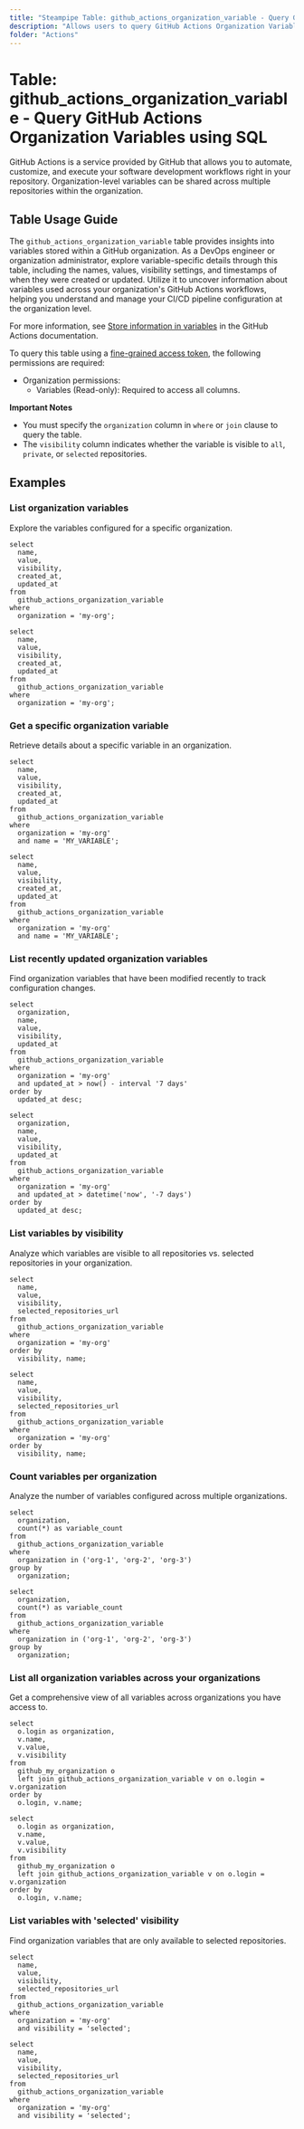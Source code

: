 ```yaml
---
title: "Steampipe Table: github_actions_organization_variable - Query GitHub Actions Organization Variables using SQL"
description: "Allows users to query GitHub Actions Organization Variables, specifically to retrieve information about variables stored in a GitHub organization for use in GitHub Actions workflows."
folder: "Actions"
---
```


# Table: github_actions_organization_variable - Query GitHub Actions Organization Variables using SQL

GitHub Actions is a service provided by GitHub that allows you to automate, customize, and execute your software development workflows right in your repository. Organization-level variables can be shared across multiple repositories within the organization.

## Table Usage Guide

The `github_actions_organization_variable` table provides insights into variables stored within a GitHub organization. As a DevOps engineer or organization administrator, explore variable-specific details through this table, including the names, values, visibility settings, and timestamps of when they were created or updated. Utilize it to uncover information about variables used across your organization's GitHub Actions workflows, helping you understand and manage your CI/CD pipeline configuration at the organization level.

For more information, see [Store information in variables](https://docs.github.com/en/actions/learn-github-actions/variables) in the GitHub Actions documentation.

To query this table using a [fine-grained access token](https://docs.github.com/en/authentication/keeping-your-account-and-data-secure/managing-your-personal-access-tokens#creating-a-fine-grained-personal-access-token), the following permissions are required:
  - Organization permissions:
    - Variables (Read-only): Required to access all columns.

**Important Notes**
- You must specify the `organization` column in `where` or `join` clause to query the table.
- The `visibility` column indicates whether the variable is visible to `all`, `private`, or `selected` repositories.

## Examples

### List organization variables
Explore the variables configured for a specific organization.

```sql+postgres
select
  name,
  value,
  visibility,
  created_at,
  updated_at
from
  github_actions_organization_variable
where
  organization = 'my-org';
```

```sql+sqlite
select
  name,
  value,
  visibility,
  created_at,
  updated_at
from
  github_actions_organization_variable
where
  organization = 'my-org';
```

### Get a specific organization variable
Retrieve details about a specific variable in an organization.

```sql+postgres
select
  name,
  value,
  visibility,
  created_at,
  updated_at
from
  github_actions_organization_variable
where
  organization = 'my-org'
  and name = 'MY_VARIABLE';
```

```sql+sqlite
select
  name,
  value,
  visibility,
  created_at,
  updated_at
from
  github_actions_organization_variable
where
  organization = 'my-org'
  and name = 'MY_VARIABLE';
```

### List recently updated organization variables
Find organization variables that have been modified recently to track configuration changes.

```sql+postgres
select
  organization,
  name,
  value,
  visibility,
  updated_at
from
  github_actions_organization_variable
where
  organization = 'my-org'
  and updated_at > now() - interval '7 days'
order by
  updated_at desc;
```

```sql+sqlite
select
  organization,
  name,
  value,
  visibility,
  updated_at
from
  github_actions_organization_variable
where
  organization = 'my-org'
  and updated_at > datetime('now', '-7 days')
order by
  updated_at desc;
```

### List variables by visibility
Analyze which variables are visible to all repositories vs. selected repositories in your organization.

```sql+postgres
select
  name,
  value,
  visibility,
  selected_repositories_url
from
  github_actions_organization_variable
where
  organization = 'my-org'
order by
  visibility, name;
```

```sql+sqlite
select
  name,
  value,
  visibility,
  selected_repositories_url
from
  github_actions_organization_variable
where
  organization = 'my-org'
order by
  visibility, name;
```

### Count variables per organization
Analyze the number of variables configured across multiple organizations.

```sql+postgres
select
  organization,
  count(*) as variable_count
from
  github_actions_organization_variable
where
  organization in ('org-1', 'org-2', 'org-3')
group by
  organization;
```

```sql+sqlite
select
  organization,
  count(*) as variable_count
from
  github_actions_organization_variable
where
  organization in ('org-1', 'org-2', 'org-3')
group by
  organization;
```

### List all organization variables across your organizations
Get a comprehensive view of all variables across organizations you have access to.

```sql+postgres
select
  o.login as organization,
  v.name,
  v.value,
  v.visibility
from
  github_my_organization o
  left join github_actions_organization_variable v on o.login = v.organization
order by
  o.login, v.name;
```

```sql+sqlite
select
  o.login as organization,
  v.name,
  v.value,
  v.visibility
from
  github_my_organization o
  left join github_actions_organization_variable v on o.login = v.organization
order by
  o.login, v.name;
```

### List variables with 'selected' visibility
Find organization variables that are only available to selected repositories.

```sql+postgres
select
  name,
  value,
  visibility,
  selected_repositories_url
from
  github_actions_organization_variable
where
  organization = 'my-org'
  and visibility = 'selected';
```

```sql+sqlite
select
  name,
  value,
  visibility,
  selected_repositories_url
from
  github_actions_organization_variable
where
  organization = 'my-org'
  and visibility = 'selected';
```

